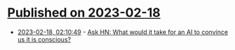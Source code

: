 # [Published on 2023-02-18](index.md)

* [2023-02-18, 02:10:49](https://news.ycombinator.com/item?id=34843137) - [Ask HN: What would it take for an AI to convince us it is conscious?](https://news.ycombinator.com/item?id=34843137)
